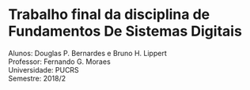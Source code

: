 # Trabalho final da disciplina de Fundamentos De Sistemas Digitais

Alunos: Douglas P. Bernardes e Bruno H. Lippert <br />
Professor: Fernando G. Moraes <br />
Universidade: PUCRS <br />
Semestre: 2018/2 <br />
